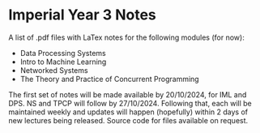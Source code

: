 # Imperial Year 3 Notes
A list of .pdf files with LaTex notes for the following modules (for now):
- Data Processing Systems
- Intro to Machine Learning
- Networked Systems
- The Theory and Practice of Concurrent Programming

The first set of notes will be made available by 20/10/2024, for IML and DPS. NS and TPCP will follow by 27/10/2024. Following that, each will be maintained weekly and updates will happen (hopefully) within 2 days of new lectures being released.
Source code for files available on request.
